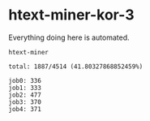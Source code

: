 # htext-miner-kor-3

Everything doing here is automated.

```
htext-miner

total: 1887/4514 (41.80327868852459%)

job0: 336
job1: 333
job2: 477
job3: 370
job4: 371
```